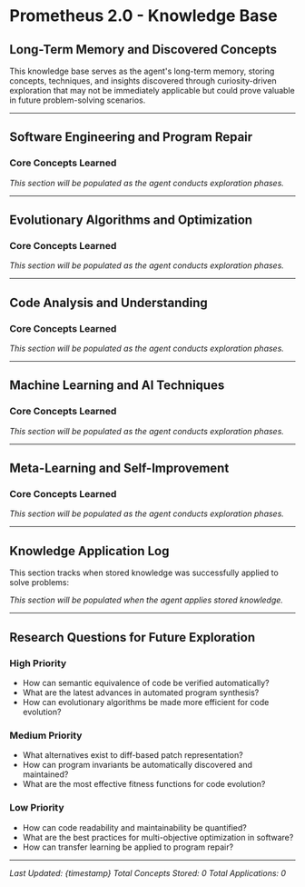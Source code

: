 # Prometheus 2.0 - Knowledge Base

## Long-Term Memory and Discovered Concepts

This knowledge base serves as the agent's long-term memory, storing concepts, techniques, and insights discovered through curiosity-driven exploration that may not be immediately applicable but could prove valuable in future problem-solving scenarios.

---

## Software Engineering and Program Repair

### Core Concepts Learned

*This section will be populated as the agent conducts exploration phases.*

---

## Evolutionary Algorithms and Optimization

### Core Concepts Learned

*This section will be populated as the agent conducts exploration phases.*

---

## Code Analysis and Understanding

### Core Concepts Learned

*This section will be populated as the agent conducts exploration phases.*

---

## Machine Learning and AI Techniques

### Core Concepts Learned

*This section will be populated as the agent conducts exploration phases.*

---

## Meta-Learning and Self-Improvement

### Core Concepts Learned

*This section will be populated as the agent conducts exploration phases.*

---

## Knowledge Application Log

This section tracks when stored knowledge was successfully applied to solve problems:

*This section will be populated when the agent applies stored knowledge.*

---

## Research Questions for Future Exploration

### High Priority
- How can semantic equivalence of code be verified automatically?
- What are the latest advances in automated program synthesis?
- How can evolutionary algorithms be made more efficient for code evolution?

### Medium Priority  
- What alternatives exist to diff-based patch representation?
- How can program invariants be automatically discovered and maintained?
- What are the most effective fitness functions for code evolution?

### Low Priority
- How can code readability and maintainability be quantified?
- What are the best practices for multi-objective optimization in software?
- How can transfer learning be applied to program repair?

---

*Last Updated: {timestamp}*
*Total Concepts Stored: 0*
*Total Applications: 0*
